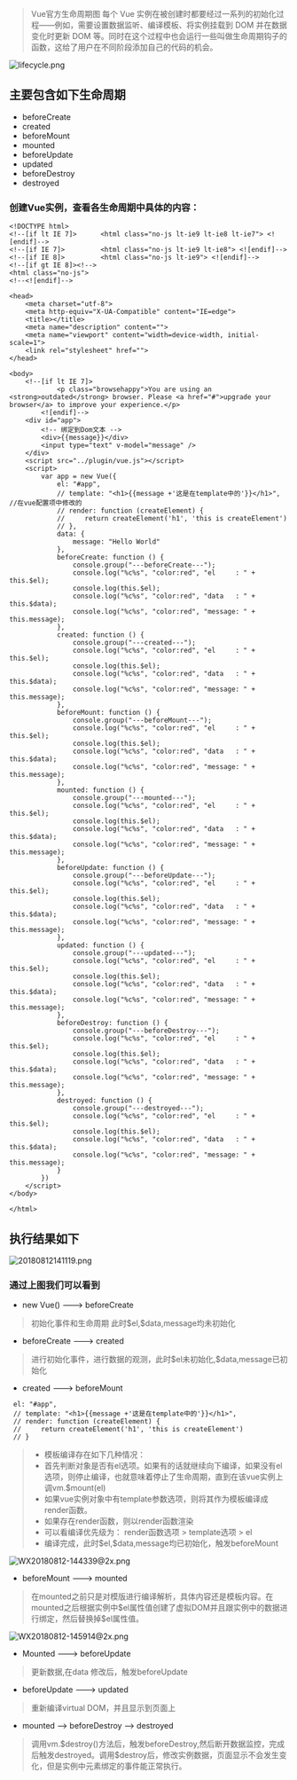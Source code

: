 > Vue官方生命周期图
每个 Vue 实例在被创建时都要经过一系列的初始化过程——例如，需要设置数据监听、编译模板、将实例挂载到 DOM 并在数据变化时更新 DOM 等。同时在这个过程中也会运行一些叫做生命周期钩子的函数，这给了用户在不同阶段添加自己的代码的机会。

![lifecycle.png](https://upload-images.jianshu.io/upload_images/12034021-455d4d9cd712b877.png?imageMogr2/auto-orient/strip%7CimageView2/2/w/1240)

## 主要包含如下生命周期
- beforeCreate
- created
- beforeMount
- mounted
- beforeUpdate
- updated
- beforeDestroy
- destroyed
### 创建Vue实例，查看各生命周期中具体的内容：
````
<!DOCTYPE html>
<!--[if lt IE 7]>      <html class="no-js lt-ie9 lt-ie8 lt-ie7"> <![endif]-->
<!--[if IE 7]>         <html class="no-js lt-ie9 lt-ie8"> <![endif]-->
<!--[if IE 8]>         <html class="no-js lt-ie9"> <![endif]-->
<!--[if gt IE 8]><!-->
<html class="no-js">
<!--<![endif]-->

<head>
    <meta charset="utf-8">
    <meta http-equiv="X-UA-Compatible" content="IE=edge">
    <title></title>
    <meta name="description" content="">
    <meta name="viewport" content="width=device-width, initial-scale=1">
    <link rel="stylesheet" href="">
</head>

<body>
    <!--[if lt IE 7]>
            <p class="browsehappy">You are using an <strong>outdated</strong> browser. Please <a href="#">upgrade your browser</a> to improve your experience.</p>
        <![endif]-->
    <div id="app">
        <!-- 绑定到Dom文本 -->
        <div>{{message}}</div>
        <input type="text" v-model="message" />
    </div>
    <script src="../plugin/vue.js"></script>
    <script>
        var app = new Vue({
            el: "#app",
            // template: "<h1>{{message +'这是在template中的'}}</h1>", //在vue配置项中修改的
            // render: function (createElement) {
            //     return createElement('h1', 'this is createElement')
            // },
            data: {
                message: "Hello World"
            },
            beforeCreate: function () {
                console.group("---beforeCreate---");
                console.log("%c%s", "color:red", "el     : " + this.$el);
                console.log(this.$el);
                console.log("%c%s", "color:red", "data   : " + this.$data);
                console.log("%c%s", "color:red", "message: " + this.message);
            },
            created: function () {
                console.group("---created---");
                console.log("%c%s", "color:red", "el     : " + this.$el);
                console.log(this.$el);
                console.log("%c%s", "color:red", "data   : " + this.$data);
                console.log("%c%s", "color:red", "message: " + this.message);
            },
            beforeMount: function () {
                console.group("---beforeMount---");
                console.log("%c%s", "color:red", "el     : " + this.$el);
                console.log(this.$el);
                console.log("%c%s", "color:red", "data   : " + this.$data);
                console.log("%c%s", "color:red", "message: " + this.message);
            },
            mounted: function () {
                console.group("---mounted---");
                console.log("%c%s", "color:red", "el     : " + this.$el);
                console.log(this.$el);
                console.log("%c%s", "color:red", "data   : " + this.$data);
                console.log("%c%s", "color:red", "message: " + this.message);
            },
            beforeUpdate: function () {
                console.group("---beforeUpdate---");
                console.log("%c%s", "color:red", "el     : " + this.$el);
                console.log(this.$el);
                console.log("%c%s", "color:red", "data   : " + this.$data);
                console.log("%c%s", "color:red", "message: " + this.message);
            },
            updated: function () {
                console.group("---updated---");
                console.log("%c%s", "color:red", "el     : " + this.$el);
                console.log(this.$el);
                console.log("%c%s", "color:red", "data   : " + this.$data);
                console.log("%c%s", "color:red", "message: " + this.message);
            },
            beforeDestroy: function () {
                console.group("---beforeDestroy---");
                console.log("%c%s", "color:red", "el     : " + this.$el);
                console.log(this.$el);
                console.log("%c%s", "color:red", "data   : " + this.$data);
                console.log("%c%s", "color:red", "message: " + this.message);
            },
            destroyed: function () {
                console.group("---destroyed---");
                console.log("%c%s", "color:red", "el     : " + this.$el);
                console.log(this.$el);
                console.log("%c%s", "color:red", "data   : " + this.$data);
                console.log("%c%s", "color:red", "message: " + this.message);
            }
        })
    </script>
</body>

</html>
````
## 执行结果如下
![20180812141119.png](https://upload-images.jianshu.io/upload_images/12034021-5a34c703a805e580.png?imageMogr2/auto-orient/strip%7CimageView2/2/w/1240)
### 通过上图我们可以看到
- new Vue() ---> beforeCreate
>初始化事件和生命周期 此时\$el,\$data,message均未初始化

- beforeCreate ---> created
>进行初始化事件，进行数据的观测，此时\$el未初始化,\$data,message已初始化

- created ---> beforeMount
````
 el: "#app",
 // template: "<h1>{{message +'这是在template中的'}}</h1>", 
 // render: function (createElement) {
 //     return createElement('h1', 'this is createElement')
 // }
````
> - 模板编译存在如下几种情况：
> - 首先判断对象是否有el选项。如果有的话就继续向下编译，如果没有el选项，则停止编译，也就意味着停止了生命周期，直到在该vue实例上调vm.$mount(el)
>  - 如果vue实例对象中有template参数选项，则将其作为模板编译成render函数。
> - 如果存在render函数，则以render函数渲染
> - 可以看编译优先级为：
render函数选项 > template选项 > el
> - 编译完成，此时\$el,\$data,message均已初始化，触发beforeMount

![WX20180812-144339@2x.png](https://upload-images.jianshu.io/upload_images/12034021-a45e920122b93dda.png?imageMogr2/auto-orient/strip%7CimageView2/2/w/1240)

- beforeMount ---> mounted
> 在mounted之前只是对模版进行编译解析，具体内容还是模板内容。在mounted之后根据实例中\$el属性值创建了虚拟DOM并且跟实例中的数据进行绑定，然后替换掉\$el属性值。

![WX20180812-145914@2x.png](https://upload-images.jianshu.io/upload_images/12034021-97ce038a8854556f.png?imageMogr2/auto-orient/strip%7CimageView2/2/w/1240)

- Mounted ---> beforeUpdate
> 更新数据,在data 修改后，触发beforeUpdate
- beforeUpdate ---> updated
> 重新编译virtual DOM，并且显示到页面上
- mounted --> beforeDestroy --> destroyed
> 调用vm.\$destroy()方法后，触发beforeDestroy,然后断开数据监控，完成后触发destroyed。调用\$destroy后，修改实例数据，页面显示不会发生变化，但是实例中元素绑定的事件能正常执行。